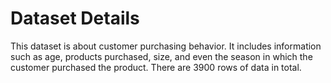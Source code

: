 # Dataset Details
This dataset is about customer purchasing behavior. It includes information such as age, products purchased, size, and even the season in which the customer purchased the product. There are 3900 rows of data in total.
